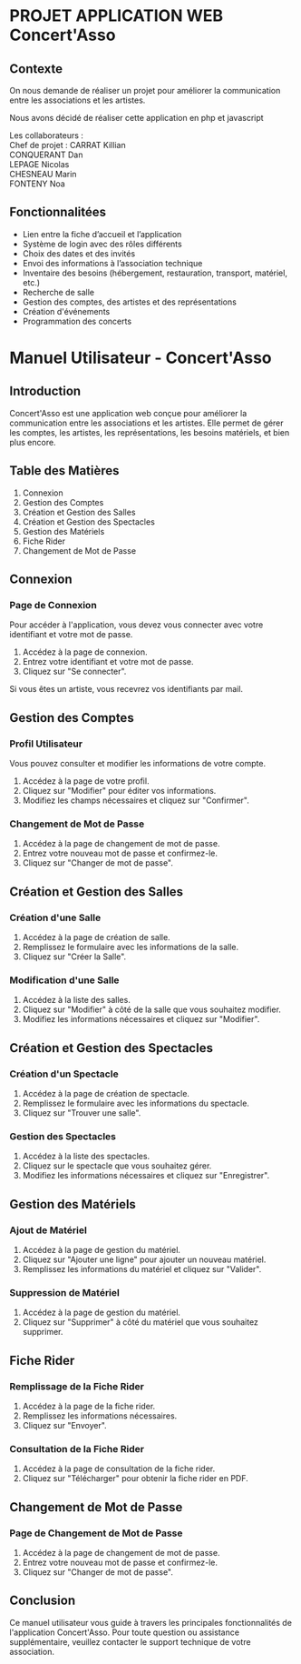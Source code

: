 # PROJET APPLICATION WEB Concert'Asso

## Contexte
On nous demande de réaliser un projet pour améliorer la communication entre les associations et les artistes.

Nous avons décidé de réaliser cette application en php et javascript

Les collaborateurs :  
Chef de projet : CARRAT Killian  
CONQUERANT Dan  
LEPAGE Nicolas  
CHESNEAU Marin  
FONTENY Noa  

## Fonctionnalitées

- Lien entre la fiche d’accueil et l’application
- Système de login avec des rôles différents
- Choix des dates et des invités
- Envoi des informations à l’association technique
- Inventaire des besoins (hébergement, restauration, transport, matériel, etc.)
- Recherche de salle
- Gestion des comptes, des artistes et des représentations
- Création d'événements
- Programmation des concerts


# Manuel Utilisateur - Concert'Asso

## Introduction
Concert'Asso est une application web conçue pour améliorer la communication entre les associations et les artistes. Elle permet de gérer les comptes, les artistes, les représentations, les besoins matériels, et bien plus encore.

## Table des Matières
1. Connexion
2. Gestion des Comptes
3. Création et Gestion des Salles
4. Création et Gestion des Spectacles
5. Gestion des Matériels
6. Fiche Rider
7. Changement de Mot de Passe

## Connexion
### Page de Connexion
Pour accéder à l'application, vous devez vous connecter avec votre identifiant et votre mot de passe.

1. Accédez à la page de connexion.
2. Entrez votre identifiant et votre mot de passe.
3. Cliquez sur "Se connecter".

Si vous êtes un artiste, vous recevrez vos identifiants par mail.

## Gestion des Comptes
### Profil Utilisateur
Vous pouvez consulter et modifier les informations de votre compte.

1. Accédez à la page de votre profil.
2. Cliquez sur "Modifier" pour éditer vos informations.
3. Modifiez les champs nécessaires et cliquez sur "Confirmer".

### Changement de Mot de Passe
1. Accédez à la page de changement de mot de passe.
2. Entrez votre nouveau mot de passe et confirmez-le.
3. Cliquez sur "Changer de mot de passe".

## Création et Gestion des Salles
### Création d'une Salle
1. Accédez à la page de création de salle.
2. Remplissez le formulaire avec les informations de la salle.
3. Cliquez sur "Créer la Salle".

### Modification d'une Salle
1. Accédez à la liste des salles.
2. Cliquez sur "Modifier" à côté de la salle que vous souhaitez modifier.
3. Modifiez les informations nécessaires et cliquez sur "Modifier".

## Création et Gestion des Spectacles
### Création d'un Spectacle
1. Accédez à la page de création de spectacle.
2. Remplissez le formulaire avec les informations du spectacle.
3. Cliquez sur "Trouver une salle".

### Gestion des Spectacles
1. Accédez à la liste des spectacles.
2. Cliquez sur le spectacle que vous souhaitez gérer.
3. Modifiez les informations nécessaires et cliquez sur "Enregistrer".

## Gestion des Matériels
### Ajout de Matériel
1. Accédez à la page de gestion du matériel.
2. Cliquez sur "Ajouter une ligne" pour ajouter un nouveau matériel.
3. Remplissez les informations du matériel et cliquez sur "Valider".

### Suppression de Matériel
1. Accédez à la page de gestion du matériel.
2. Cliquez sur "Supprimer" à côté du matériel que vous souhaitez supprimer.

## Fiche Rider
### Remplissage de la Fiche Rider
1. Accédez à la page de la fiche rider.
2. Remplissez les informations nécessaires.
3. Cliquez sur "Envoyer".

### Consultation de la Fiche Rider
1. Accédez à la page de consultation de la fiche rider.
2. Cliquez sur "Télécharger" pour obtenir la fiche rider en PDF.

## Changement de Mot de Passe
### Page de Changement de Mot de Passe
1. Accédez à la page de changement de mot de passe.
2. Entrez votre nouveau mot de passe et confirmez-le.
3. Cliquez sur "Changer de mot de passe".

## Conclusion
Ce manuel utilisateur vous guide à travers les principales fonctionnalités de l'application Concert'Asso. Pour toute question ou assistance supplémentaire, veuillez contacter le support technique de votre association.

